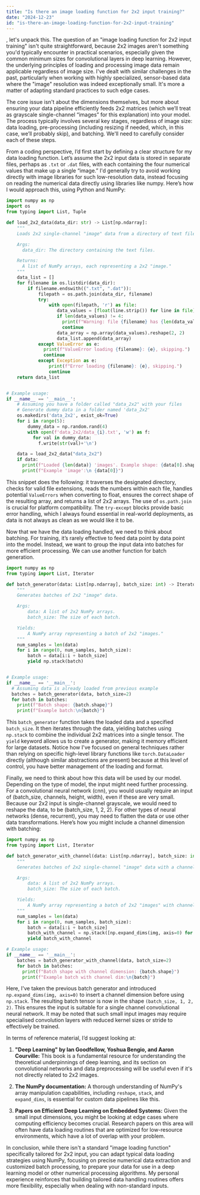 ```yaml
---
title: "Is there an image loading function for 2x2 input training?"
date: "2024-12-23"
id: "is-there-an-image-loading-function-for-2x2-input-training"
---
```


, let's unpack this. The question of an "image loading function for 2x2 input training" isn't quite straightforward, because 2x2 images aren't something you'd typically encounter in practical scenarios, especially given the common minimum sizes for convolutional layers in deep learning. However, the underlying principles of loading and processing image data remain applicable regardless of image size. I've dealt with similar challenges in the past, particularly when working with highly specialized, sensor-based data where the "image" resolution was indeed exceptionally small. It's more a matter of adapting standard practices to such edge cases.

The core issue isn't about the dimensions themselves, but more about ensuring your data pipeline efficiently feeds 2x2 matrices (which we’ll treat as grayscale single-channel “images” for this explanation) into your model. The process typically involves several key stages, regardless of image size: data loading, pre-processing (including resizing if needed, which, in this case, we’ll probably skip), and batching. We'll need to carefully consider each of these steps.

From a coding perspective, I’d first start by defining a clear structure for my data loading function. Let’s assume the 2x2 input data is stored in separate files, perhaps as `.txt` or `.dat` files, with each containing the four numerical values that make up a single “image.” I'd generally try to avoid working directly with image libraries for such low-resolution data, instead focusing on reading the numerical data directly using libraries like numpy. Here’s how I would approach this, using Python and NumPy:

```python
import numpy as np
import os
from typing import List, Tuple

def load_2x2_data(data_dir: str) -> List[np.ndarray]:
    """
    Loads 2x2 single-channel "image" data from a directory of text files.

    Args:
      data_dir: The directory containing the text files.

    Returns:
      A list of NumPy arrays, each representing a 2x2 "image."
    """
    data_list = []
    for filename in os.listdir(data_dir):
        if filename.endswith((".txt", ".dat")):
            filepath = os.path.join(data_dir, filename)
            try:
                with open(filepath, 'r') as file:
                   data_values = [float(line.strip()) for line in file]
                   if len(data_values) != 4:
                     print(f"Warning: file {filename} has {len(data_values)} values, expected 4, skipping.")
                     continue
                   data_array = np.array(data_values).reshape(2, 2)
                   data_list.append(data_array)
            except ValueError as e:
              print(f"ValueError loading {filename}: {e}, skipping.")
              continue
            except Exception as e:
                print(f"Error loading {filename}: {e}, skipping.")
                continue
    return data_list


# Example usage:
if __name__ == '__main__':
    # Assuming you have a folder called "data_2x2" with your files
    # Generate dummy data in a folder named 'data_2x2'
    os.makedirs('data_2x2', exist_ok=True)
    for i in range(5):
        dummy_data = np.random.rand(4)
        with open(f'data_2x2/data_{i}.txt', 'w') as f:
          for val in dummy_data:
            f.write(str(val)+'\n')

    data = load_2x2_data("data_2x2")
    if data:
      print(f"Loaded {len(data)} 'images'. Example shape: {data[0].shape}")
      print(f"Example 'image':\n {data[0]}")
```

This snippet does the following: it traverses the designated directory, checks for valid file extensions, reads the numbers within each file, handles potential `ValueErrors` when converting to float, ensures the correct shape of the resulting array, and returns a list of 2x2 arrays. The use of `os.path.join` is crucial for platform compatibility. The `try-except` blocks provide basic error handling, which I always found essential in real-world deployments, as data is not always as clean as we would like it to be.

Now that we have the data loading handled, we need to think about batching. For training, it’s rarely effective to feed data point by data point into the model. Instead, we want to group the input data into batches for more efficient processing. We can use another function for batch generation.

```python
import numpy as np
from typing import List, Iterator

def batch_generator(data: List[np.ndarray], batch_size: int) -> Iterator[np.ndarray]:
    """
    Generates batches of 2x2 "image" data.

    Args:
        data: A list of 2x2 NumPy arrays.
        batch_size: The size of each batch.

    Yields:
        A NumPy array representing a batch of 2x2 "images."
    """
    num_samples = len(data)
    for i in range(0, num_samples, batch_size):
        batch = data[i:i + batch_size]
        yield np.stack(batch)


# Example usage:
if __name__ == '__main__':
  # Assuming data is already loaded from previous example
  batches = batch_generator(data, batch_size=2)
  for batch in batches:
    print(f"Batch shape: {batch.shape}")
    print(f"Example batch:\n{batch}")
```

This `batch_generator` function takes the loaded data and a specified `batch_size`. It then iterates through the data, yielding batches using `np.stack` to combine the individual 2x2 matrices into a single tensor. The `yield` keyword allows us to create a generator, making it memory efficient for large datasets. Notice how I've focused on general techniques rather than relying on specific high-level library functions like `torch.DataLoader` directly (although similar abstractions are present) because at this level of control, you have better management of the loading and format.

Finally, we need to think about how this data will be used by our model. Depending on the type of model, the input might need further processing. For a convolutional neural network (cnn), you would usually require an input of (batch_size, channels, height, width), even if these are very small. Because our 2x2 input is single-channel grayscale, we would need to reshape the data, to be (batch_size, 1, 2, 2). For other types of neural networks (dense, recurrent), you may need to flatten the data or use other data transformations. Here’s how you might include a channel dimension with batching:

```python
import numpy as np
from typing import List, Iterator

def batch_generator_with_channel(data: List[np.ndarray], batch_size: int) -> Iterator[np.ndarray]:
    """
    Generates batches of 2x2 single-channel "image" data with a channel dimension.

    Args:
        data: A list of 2x2 NumPy arrays.
        batch_size: The size of each batch.

    Yields:
        A NumPy array representing a batch of 2x2 "images" with channel dim.
    """
    num_samples = len(data)
    for i in range(0, num_samples, batch_size):
        batch = data[i:i + batch_size]
        batch_with_channel = np.stack([np.expand_dims(img, axis=0) for img in batch])
        yield batch_with_channel

# Example usage:
if __name__ == '__main__':
    batches = batch_generator_with_channel(data, batch_size=2)
    for batch in batches:
      print(f"Batch shape with channel dimension: {batch.shape}")
      print(f"Example batch with channel dim:\n{batch}")

```
Here, I've taken the previous batch generator and introduced `np.expand_dims(img, axis=0)` to insert a channel dimension before using `np.stack`. The resulting batch tensor is now in the shape `(batch_size, 1, 2, 2)`. This ensures the input is suitable for a single channel convolutional neural network. It may be noted that such small input images may require specialised convolution layers with reduced kernel sizes or stride to effectively be trained.

In terms of reference material, I’d suggest looking at:

1.  **"Deep Learning" by Ian Goodfellow, Yoshua Bengio, and Aaron Courville:** This book is a fundamental resource for understanding the theoretical underpinnings of deep learning, and its section on convolutional networks and data preprocessing will be useful even if it's not directly related to 2x2 images.

2.  **The NumPy documentation:** A thorough understanding of NumPy's array manipulation capabilities, including `reshape`, `stack`, and `expand_dims`, is essential for custom data pipelines like this.

3.  **Papers on Efficient Deep Learning on Embedded Systems:** Given the small input dimensions, you might be looking at edge cases where computing efficiency becomes crucial. Research papers on this area will often have data loading routines that are optimized for low-resource environments, which have a lot of overlap with your problem.

In conclusion, while there isn't a standard "image loading function" specifically tailored for 2x2 input, you can adapt typical data loading strategies using NumPy, focusing on precise numerical data extraction and customized batch processing, to prepare your data for use in a deep learning model or other numerical processing algorithms. My personal experience reinforces that building tailored data handling routines offers more flexibility, especially when dealing with non-standard inputs.
